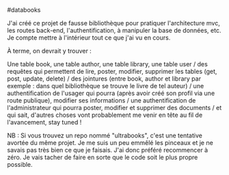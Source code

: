 #databooks

J'ai créé ce projet de fausse bibliothèque pour pratiquer l'architecture mvc, les routes back-end, l'authentification, à manipuler la base de données, etc. Je compte mettre à l'intérieur tout ce que j'ai vu en cours.

À terme, on devrait y trouver :

Une table book, une table author, une table library, une table user /
des requêtes qui permettent de lire, poster, modifier, supprimer les tables (get, post, update, delete) /
des jointures (entre book, author et library par exemple : dans quel bibliothèque se trouve le livre de tel auteur) /
une authentification de l'usager qui pourra (après avoir créé son profil via une route publique), modifier ses informations /
une authentification de l'administrateur qui pourra poster, modifier et supprimer des documents /
et qui sait, d'autres choses vont probablement me venir en tête au fil de l'avancement, stay tuned !

NB : Si vous trouvez un repo nommé "ultrabooks", c'est une tentative avortée du même projet. Je me suis un peu emmêlé les pinceaux et je ne savais pas très bien ce que je faisais. J'ai donc préféré recommencer à zéro. Je vais tacher de faire en sorte que le code soit le plus propre possible.
